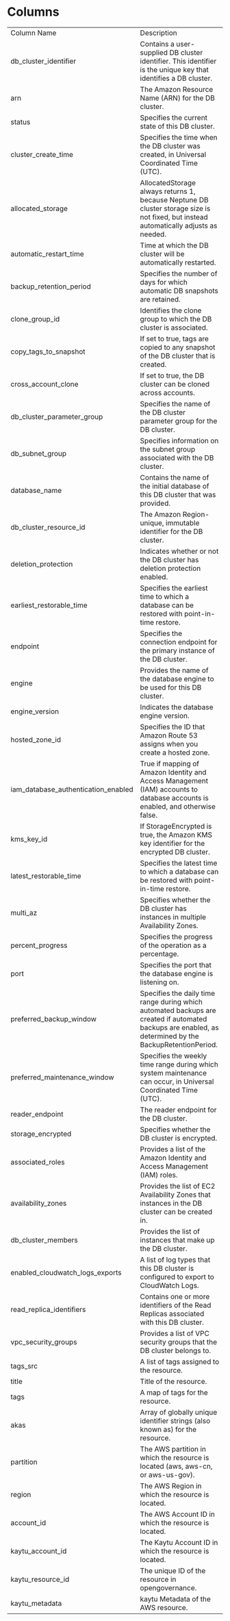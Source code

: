 # Columns  

<table>
	<tr><td>Column Name</td><td>Description</td></tr>
	<tr><td>db_cluster_identifier</td><td>Contains a user-supplied DB cluster identifier. This identifier is the unique key that identifies a DB cluster.</td></tr>
	<tr><td>arn</td><td>The Amazon Resource Name (ARN) for the DB cluster.</td></tr>
	<tr><td>status</td><td>Specifies the current state of this DB cluster.</td></tr>
	<tr><td>cluster_create_time</td><td>Specifies the time when the DB cluster was created, in Universal Coordinated Time (UTC).</td></tr>
	<tr><td>allocated_storage</td><td>AllocatedStorage always returns 1, because Neptune DB cluster storage size is not fixed, but instead automatically adjusts as needed.</td></tr>
	<tr><td>automatic_restart_time</td><td>Time at which the DB cluster will be automatically restarted.</td></tr>
	<tr><td>backup_retention_period</td><td>Specifies the number of days for which automatic DB snapshots are retained.</td></tr>
	<tr><td>clone_group_id</td><td>Identifies the clone group to which the DB cluster is associated.</td></tr>
	<tr><td>copy_tags_to_snapshot</td><td>If set to true, tags are copied to any snapshot of the DB cluster that is created.</td></tr>
	<tr><td>cross_account_clone</td><td>If set to true, the DB cluster can be cloned across accounts.</td></tr>
	<tr><td>db_cluster_parameter_group</td><td>Specifies the name of the DB cluster parameter group for the DB cluster.</td></tr>
	<tr><td>db_subnet_group</td><td>Specifies information on the subnet group associated with the DB cluster.</td></tr>
	<tr><td>database_name</td><td>Contains the name of the initial database of this DB cluster that was provided.</td></tr>
	<tr><td>db_cluster_resource_id</td><td>The Amazon Region-unique, immutable identifier for the DB cluster.</td></tr>
	<tr><td>deletion_protection</td><td>Indicates whether or not the DB cluster has deletion protection enabled.</td></tr>
	<tr><td>earliest_restorable_time</td><td>Specifies the earliest time to which a database can be restored with point-in-time restore.</td></tr>
	<tr><td>endpoint</td><td>Specifies the connection endpoint for the primary instance of the DB cluster.</td></tr>
	<tr><td>engine</td><td>Provides the name of the database engine to be used for this DB cluster.</td></tr>
	<tr><td>engine_version</td><td>Indicates the database engine version.</td></tr>
	<tr><td>hosted_zone_id</td><td>Specifies the ID that Amazon Route 53 assigns when you create a hosted zone.</td></tr>
	<tr><td>iam_database_authentication_enabled</td><td>True if mapping of Amazon Identity and Access Management (IAM) accounts to database accounts is enabled, and otherwise false.</td></tr>
	<tr><td>kms_key_id</td><td>If StorageEncrypted is true, the Amazon KMS key identifier for the encrypted DB cluster.</td></tr>
	<tr><td>latest_restorable_time</td><td>Specifies the latest time to which a database can be restored with point-in-time restore.</td></tr>
	<tr><td>multi_az</td><td>Specifies whether the DB cluster has instances in multiple Availability Zones.</td></tr>
	<tr><td>percent_progress</td><td>Specifies the progress of the operation as a percentage.</td></tr>
	<tr><td>port</td><td>Specifies the port that the database engine is listening on.</td></tr>
	<tr><td>preferred_backup_window</td><td>Specifies the daily time range during which automated backups are created if automated backups are enabled, as determined by the BackupRetentionPeriod.</td></tr>
	<tr><td>preferred_maintenance_window</td><td>Specifies the weekly time range during which system maintenance can occur, in Universal Coordinated Time (UTC).</td></tr>
	<tr><td>reader_endpoint</td><td>The reader endpoint for the DB cluster.</td></tr>
	<tr><td>storage_encrypted</td><td>Specifies whether the DB cluster is encrypted.</td></tr>
	<tr><td>associated_roles</td><td>Provides a list of the Amazon Identity and Access Management (IAM) roles.</td></tr>
	<tr><td>availability_zones</td><td>Provides the list of EC2 Availability Zones that instances in the DB cluster can be created in.</td></tr>
	<tr><td>db_cluster_members</td><td>Provides the list of instances that make up the DB cluster.</td></tr>
	<tr><td>enabled_cloudwatch_logs_exports</td><td>A list of log types that this DB cluster is configured to export to CloudWatch Logs.</td></tr>
	<tr><td>read_replica_identifiers</td><td>Contains one or more identifiers of the Read Replicas associated with this DB cluster.</td></tr>
	<tr><td>vpc_security_groups</td><td>Provides a list of VPC security groups that the DB cluster belongs to.</td></tr>
	<tr><td>tags_src</td><td>A list of tags assigned to the resource.</td></tr>
	<tr><td>title</td><td>Title of the resource.</td></tr>
	<tr><td>tags</td><td>A map of tags for the resource.</td></tr>
	<tr><td>akas</td><td>Array of globally unique identifier strings (also known as) for the resource.</td></tr>
	<tr><td>partition</td><td>The AWS partition in which the resource is located (aws, aws-cn, or aws-us-gov).</td></tr>
	<tr><td>region</td><td>The AWS Region in which the resource is located.</td></tr>
	<tr><td>account_id</td><td>The AWS Account ID in which the resource is located.</td></tr>
	<tr><td>kaytu_account_id</td><td>The Kaytu Account ID in which the resource is located.</td></tr>
	<tr><td>kaytu_resource_id</td><td>The unique ID of the resource in opengovernance.</td></tr>
	<tr><td>kaytu_metadata</td><td>kaytu Metadata of the AWS resource.</td></tr>
</table>
